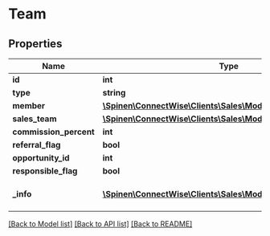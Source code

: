 # Team

## Properties
Name | Type | Description | Notes
------------ | ------------- | ------------- | -------------
**id** | **int** |  | [optional] 
**type** | **string** |  | 
**member** | [**\Spinen\ConnectWise\Clients\Sales\Model\MemberReference**](MemberReference.md) |  | [optional] 
**sales_team** | [**\Spinen\ConnectWise\Clients\Sales\Model\SalesTeamReference**](SalesTeamReference.md) |  | [optional] 
**commission_percent** | **int** |  | [optional] 
**referral_flag** | **bool** |  | [optional] 
**opportunity_id** | **int** |  | [optional] 
**responsible_flag** | **bool** |  | [optional] 
**_info** | [**\Spinen\ConnectWise\Clients\Sales\Model\Metadata**](Metadata.md) | Metadata of the entity | [optional] 

[[Back to Model list]](../README.md#documentation-for-models) [[Back to API list]](../README.md#documentation-for-api-endpoints) [[Back to README]](../README.md)


